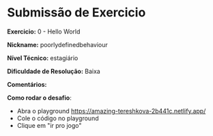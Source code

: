 # Submissão de Exercicio

**Exercicio:** 0 - Hello World

**Nickname:** poorlydefinedbehaviour

**Nível Técnico:** estagiário

**Dificuldade de Resolução:** Baixa

**Comentários:**

**Como rodar o desafio**:

- Abra o playground https://amazing-tereshkova-2b441c.netlify.app/
- Cole o código no playground
- Clique em "ir pro jogo"
